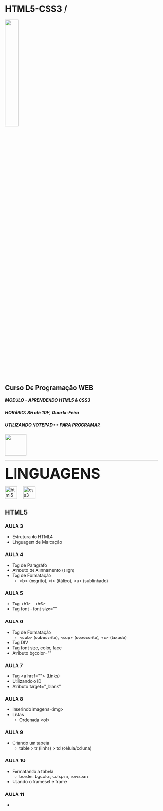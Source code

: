 # HTML5-CSS3 /

<img src="https://encrypted-tbn0.gstatic.com/images?q=tbn:ANd9GcQDMz5txWEho2bi0brMi3eHqN3VkSRZlEgWSnrs_HG2Bg&s" width="30%">

## Curso De Programação WEB
<h5> MODULO - APRENDENDO HTML5 & CSS3 </h5>

<h5> HORÁRIO: 8H até 10H, Quarta-Feira </h5>

<h5> UTILIZANDO NOTEPAD++ PARA <em>PROGRAMAR</em> </h5>

<img src="https://i0.wp.com/upload.wikimedia.org/wikipedia/commons/f/f5/Notepad_plus_plus.png" width="70px">

<hr>

<font size="7"> <strong>LINGUAGENS</strong> </font>
<div display="inline">

<img src="https://cdn.jsdelivr.net/gh/devicons/devicon/icons/html5/html5-original.svg" height="40" alt="html5 logo">
<img width="12">
<img src="https://cdn.jsdelivr.net/gh/devicons/devicon/icons/css3/css3-original.svg" height="40" alt="css3 logo"  />

</div>

## HTML5
### AULA 3
- Estrutura do HTML4
- Linguagem de Marcação

### AULA 4
- Tag de Paragráfo
- Atributo de Alinhamento (align)
- Tag de Formatação
  - &lt;b&gt; (negrito), &lt;i&gt; (itálico), &lt;u&gt; (sublinhado)

### AULA 5
- Tag &lt;h1&gt; - &lt;h6&gt;
- Tag font - font size=""

### AULA 6
- Tag de Formatação
  - &lt;sub&gt; (subescrito), &lt;sup&gt; (sobescrito), &lt;s&gt; (taxado)
- Tag DIV
- Tag font size, color, face
- Atributo bgcolor=""

### AULA 7
- Tag &lt;a href=""&gt; (Links)
- Utilizando o ID
- Atributo target="_blank"

### AULA 8
- Inserindo imagens &lt;img&gt;
- Listas
  - Ordenada &lt;ol&gt;

### AULA 9
- Criando um tabela
  - table > tr (linha) > td (célula/coluna)

### AULA 10
- Formatando a tabela
  - border, bgcolor, colspan, rowspan
- Usando o frameset e frame

### AULA 11
- 
